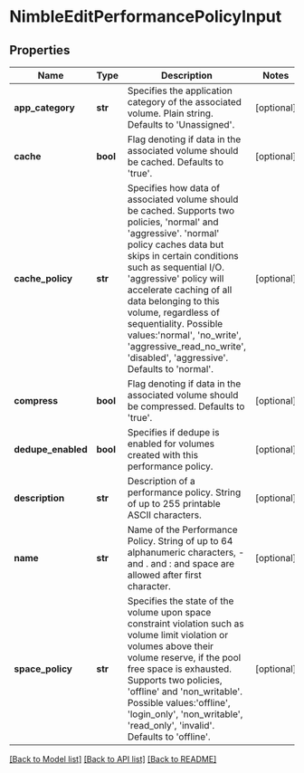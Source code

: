 # NimbleEditPerformancePolicyInput

## Properties
Name | Type | Description | Notes
------------ | ------------- | ------------- | -------------
**app_category** | **str** | Specifies the application category of the associated volume. Plain string. Defaults to &#39;Unassigned&#39;. | [optional] 
**cache** | **bool** | Flag denoting if data in the associated volume should be cached. Defaults to &#39;true&#39;. | [optional] 
**cache_policy** | **str** | Specifies how data of associated volume should be cached. Supports two policies, &#39;normal&#39; and &#39;aggressive&#39;. &#39;normal&#39; policy caches data but skips in certain conditions such as sequential I/O. &#39;aggressive&#39; policy will accelerate caching of all data belonging to this volume, regardless of sequentiality. Possible values:&#39;normal&#39;, &#39;no_write&#39;, &#39;aggressive_read_no_write&#39;, &#39;disabled&#39;, &#39;aggressive&#39;. Defaults to &#39;normal&#39;. | [optional] 
**compress** | **bool** | Flag denoting if data in the associated volume should be compressed. Defaults to &#39;true&#39;. | [optional] 
**dedupe_enabled** | **bool** | Specifies if dedupe is enabled for volumes created with this performance policy. | [optional] 
**description** | **str** | Description of a performance policy. String of up to 255 printable ASCII characters. | [optional] 
**name** | **str** | Name of the Performance Policy. String of up to 64 alphanumeric characters, - and . and : and space are allowed after first character. | [optional] 
**space_policy** | **str** | Specifies the state of the volume upon space constraint violation such as volume limit violation or volumes above their volume reserve, if the pool free space is exhausted. Supports two policies, &#39;offline&#39; and &#39;non_writable&#39;. Possible values:&#39;offline&#39;, &#39;login_only&#39;, &#39;non_writable&#39;, &#39;read_only&#39;, &#39;invalid&#39;. Defaults to &#39;offline&#39;. | [optional] 

[[Back to Model list]](../README.md#documentation-for-models) [[Back to API list]](../README.md#documentation-for-api-endpoints) [[Back to README]](../README.md)


